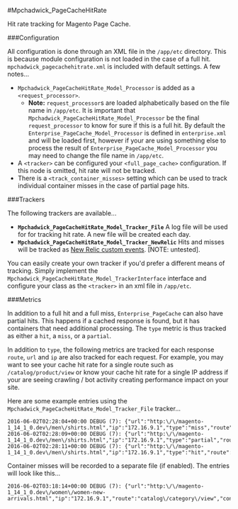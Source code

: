 #Mpchadwick_PageCacheHitRate

Hit rate tracking for Magento Page Cache.

###Configuration

All configuration is done through an XML file in the `/app/etc` directory. This is because module configuration is not loaded in the case of a full hit. `mpchadwick_pagecachehitrate.xml` is included with default settings. A few notes...

- `Mpchadwick_PageCacheHitRate_Model_Processor` is added as a `<request_processor>`.
  - **Note:** `request_processor`s are loaded alphabetically based on the file name in `/app/etc`. It is important that `Mpchadwick_PageCacheHitRate_Model_Processor` be the final `request_processor` to know for sure if this is a full hit. By default the `Enterprise_PageCache_Model_Processor` is defined in `enterprise.xml` and will be loaded first, however if your are using something else to process the result of `Enterprise_PageCache_Model_Processor` you may need to change the file name in `/app/etc`.
- A `<tracker>` can be configured your `<full_page_cache>` configuration. If this node is omitted, hit rate will not be tracked.
- There is a `<track_container_misses>` setting which can be used to track individual container misses in the case of partial page hits.

###Trackers

The following trackers are available...

- **`Mpchadwick_PageCacheHitRate_Model_Tracker_File`** A log file will be used for for tracking hit rate. A new file will be created each day.
- **`Mpchadwick_PageCacheHitRate_Model_Tracker_NewRelic`** Hits and misses will be tracked as [New Relic custom events](https://docs.newrelic.com/docs/insights/new-relic-insights/adding-querying-data/inserting-custom-events-new-relic-apm-agents). [NOTE: untested].

You can easily create your own tracker if you'd prefer a different means of tracking. Simply implement the `Mpchadwick_PageCacheHitRate_Model_TrackerInterface` interface and configure your class as the `<tracker>` in an xml file in `/app/etc`.

###Metrics

In addition to a full hit and a full miss, `Enterprise_PageCache` can also have partial hits. This happens if a cached response is found, but it has containers that need additional processing. The `type` metric is thus tracked as either a `hit`, a `miss`, or a `partial`.

In addition to `type`, the following metrics are tracked for each response `route`, `url` and `ip` are also tracked for each request. For example, you may want to see your cache hit rate for a single route such as `/catalog/product/view` or know your cache hit rate for a single IP address if your are seeing crawling / bot activity creating performance impact on your site.

Here are some example entries using the `Mpchadwick_PageCacheHitRate_Model_Tracker_File` tracker...

```
2016-06-02T02:28:04+00:00 DEBUG (7): {"url":"http:\/\/magento-1_14_1_0.dev\/men\/shirts.html","ip":"172.16.9.1","type":"miss","route":"catalog\/category\/view"}
2016-06-02T02:28:09+00:00 DEBUG (7): {"url":"http:\/\/magento-1_14_1_0.dev\/men\/shirts.html","ip":"172.16.9.1","type":"partial","route":"catalog\/category\/view"}
2016-06-02T02:28:11+00:00 DEBUG (7): {"url":"http:\/\/magento-1_14_1_0.dev\/men\/shirts.html","ip":"172.16.9.1","type":"hit","route":"catalog\/category\/view"}
```

Container misses will be recorded to a separate file (if enabled). The entries will look like this...

```
2016-06-02T03:18:14+00:00 DEBUG (7): {"url":"http:\/\/magento-1_14_1_0.dev\/women\/women-new-arrivals.html","ip":"172.16.9.1","route":"catalog\/category\/view","container":"Enterprise_PageCache_Model_Container_Catalognavigation"}
```
